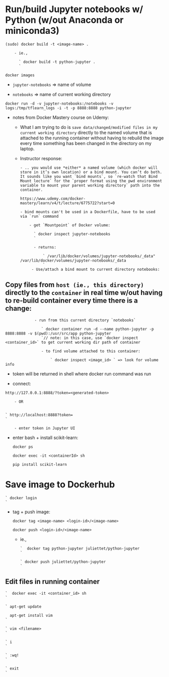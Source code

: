 # Run/build Jupyter notebooks w/ Python (w/out Anaconda or miniconda3)


  ` (sudo) docker build -t <image-name> . `

        - ie.,

          ` docker build -t python-jupyter .
          `

  ` docker images
  `

  - `jupyter-notebooks` => name of volume

  - `notebooks` => name of current working directory

  ` docker run -d -v jupyter-notebooks:/notebooks -v logs:/tmp/tflearn_logs -i -t -p 8888:8888 python-jupyter
  `

  - notes from Docker Mastery course on Udemy:

      - What I am trying to do is `save data/changed/modified files in my current working directory` directly to the named volume that is attached to the running container without having to rebuild the image every time something has been changed in the directory on my laptop.

      - Instructor response:

            - .. you would use *either* a named volume (which docker will store in it’s own location) or a bind mount. You can’t do both. It sounds like you want `bind mounts`, so `re-watch that Bind Mount lecture` for the `proper format using the pwd environment variable to mount your parent working directory` path into the container.

            https://www.udemy.com/docker-mastery/learn/v4/t/lecture/6775722?start=0

            - bind mounts can't be used in a Dockerfile, have to be used via `run` command

                - get `Mountpoint` of Docker volume:

                  ` docker inspect jupyter-notebooks
                  `

                  - returns:

                      ` /var/lib/docker/volumes/jupyter-notebooks/_data" /var/lib/docker/volumes/jupyter-notebooks/_data
                      `
                 - Use/attach a bind mount to current directory notebooks:

## Copy files from `host (ie., this directory)` directly to the `container` in real time w/out having to re-build container every time there is a change:

                 - run from this current directory `notebooks`

                    ` docker container run -d --name python-jupyter -p 8888:8888 -v $(pwd):/usr/src/app python-jupyter
                    `// note: in this case, use `docker inspect <container_id>` to get current working dir path of container

                    - to find volume attached to this container:

                        ` docker inspect <image_id> ` => look for volume info

  - token will be returned in shell where docker run command was run

  - connect:

  `
  http://127.0.0.1:8888/?token=<generated-token> `

        - OR


    ` http://localhost:8888?token=
    `

        - enter token in Jupyter UI

  - enter bash + install scikit-learn:

    ` docker ps
    `

    ` docker exec -it <containerId> sh
    `

    ` pip install scikit-learn
    `

# Save image to Dockerhub

    ` docker login
    `

   - tag + push image:


      ` docker tag <image-name> <login-id>/<image-name>
      `

      ` docker push <login-id>/<image-name>
      `

      - ie.,


            `  docker tag python-jupyter juliettet/python-jupyter
            `

            ` docker push juliettet/python-jupyter
            `


## Edit files in running container

    `  docker exec -it <container_id> sh
    `

    ` apt-get update

      apt-get install vim
    `

    ` vim <filename>
    `

    ` i
    `

    ` :wq!
    `

    ` exit
    `
